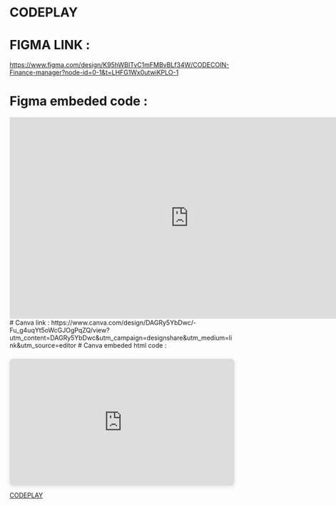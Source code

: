 # CODEPLAY
# FIGMA LINK :
https://www.figma.com/design/K95hWBITvC1mFMBvBLf34W/CODECOIN-Finance-manager?node-id=0-1&t=LHFG1Wx0utwiKPLO-1
# Figma embeded code :
<iframe style="border: 1px solid rgba(0, 0, 0, 0.1);" width="800" height="450" src="https://embed.figma.com/design/K95hWBITvC1mFMBvBLf34W/CODECOIN-Finance-manager?node-id=0-1&embed-host=share" allowfullscreen></iframe>
# Canva link :
https://www.canva.com/design/DAGRy5YbDwc/-Fu_g4uqYt5oWcGJOgPqZQ/view?utm_content=DAGRy5YbDwc&utm_campaign=designshare&utm_medium=link&utm_source=editor
# Canva embeded html code : 
<div style="position: relative; width: 100%; height: 0; padding-top: 56.2500%;
 padding-bottom: 0; box-shadow: 0 2px 8px 0 rgba(63,69,81,0.16); margin-top: 1.6em; margin-bottom: 0.9em; overflow: hidden;
 border-radius: 8px; will-change: transform;">
  <iframe loading="lazy" style="position: absolute; width: 100%; height: 100%; top: 0; left: 0; border: none; padding: 0;margin: 0;"
    src="https://www.canva.com/design/DAGRy5YbDwc/6dpbD2-_HhdY8JyTDmldtg/view?embed" allowfullscreen="allowfullscreen" allow="fullscreen">
  </iframe>
</div>
<a href="https:&#x2F;&#x2F;www.canva.com&#x2F;design&#x2F;DAGRy5YbDwc&#x2F;6dpbD2-_HhdY8JyTDmldtg&#x2F;view?utm_content=DAGRy5YbDwc&amp;utm_campaign=designshare&amp;utm_medium=embeds&amp;utm_source=link" target="_blank" rel="noopener">CODEPLAY</a>
